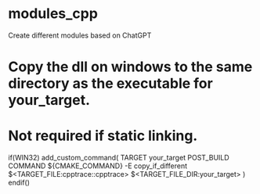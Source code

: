 # modules_cpp
Create different modules based on ChatGPT


# Copy the dll on windows to the same directory as the executable for your_target.
# Not required if static linking.
if(WIN32)
  add_custom_command(
    TARGET your_target POST_BUILD
    COMMAND ${CMAKE_COMMAND} -E copy_if_different
    $<TARGET_FILE:cpptrace::cpptrace>
    $<TARGET_FILE_DIR:your_target>
  )
endif()

